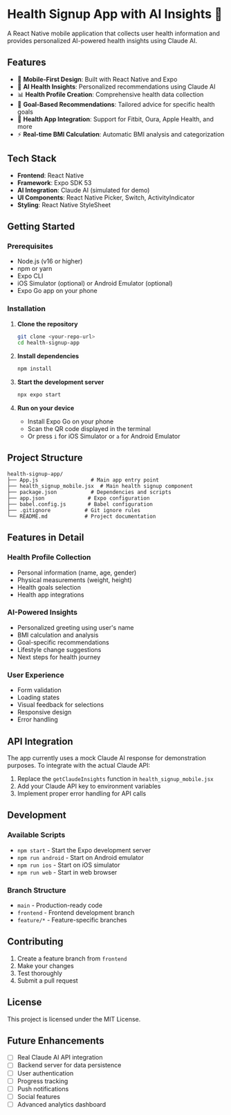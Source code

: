 # Health Signup App with AI Insights 🏥

A React Native mobile application that collects user health information and provides personalized AI-powered health insights using Claude AI.

## Features

- 📱 **Mobile-First Design**: Built with React Native and Expo
- 🤖 **AI Health Insights**: Personalized recommendations using Claude AI
- 📊 **Health Profile Creation**: Comprehensive health data collection
- 🎯 **Goal-Based Recommendations**: Tailored advice for specific health goals
- 📱 **Health App Integration**: Support for Fitbit, Oura, Apple Health, and more
- ⚡ **Real-time BMI Calculation**: Automatic BMI analysis and categorization

## Tech Stack

- **Frontend**: React Native
- **Framework**: Expo SDK 53
- **AI Integration**: Claude AI (simulated for demo)
- **UI Components**: React Native Picker, Switch, ActivityIndicator
- **Styling**: React Native StyleSheet

## Getting Started

### Prerequisites

- Node.js (v16 or higher)
- npm or yarn
- Expo CLI
- iOS Simulator (optional) or Android Emulator (optional)
- Expo Go app on your phone

### Installation

1. **Clone the repository**
   ```bash
   git clone <your-repo-url>
   cd health-signup-app
   ```

2. **Install dependencies**
   ```bash
   npm install
   ```

3. **Start the development server**
   ```bash
   npx expo start
   ```

4. **Run on your device**
   - Install Expo Go on your phone
   - Scan the QR code displayed in the terminal
   - Or press `i` for iOS Simulator or `a` for Android Emulator

## Project Structure

```
health-signup-app/
├── App.js                 # Main app entry point
├── health_signup_mobile.jsx  # Main health signup component
├── package.json           # Dependencies and scripts
├── app.json              # Expo configuration
├── babel.config.js       # Babel configuration
├── .gitignore           # Git ignore rules
└── README.md            # Project documentation
```

## Features in Detail

### Health Profile Collection
- Personal information (name, age, gender)
- Physical measurements (weight, height)
- Health goals selection
- Health app integrations

### AI-Powered Insights
- Personalized greeting using user's name
- BMI calculation and analysis
- Goal-specific recommendations
- Lifestyle change suggestions
- Next steps for health journey

### User Experience
- Form validation
- Loading states
- Visual feedback for selections
- Responsive design
- Error handling

## API Integration

The app currently uses a mock Claude AI response for demonstration purposes. To integrate with the actual Claude API:

1. Replace the `getClaudeInsights` function in `health_signup_mobile.jsx`
2. Add your Claude API key to environment variables
3. Implement proper error handling for API calls

## Development

### Available Scripts

- `npm start` - Start the Expo development server
- `npm run android` - Start on Android emulator
- `npm run ios` - Start on iOS simulator
- `npm run web` - Start in web browser

### Branch Structure

- `main` - Production-ready code
- `frontend` - Frontend development branch
- `feature/*` - Feature-specific branches

## Contributing

1. Create a feature branch from `frontend`
2. Make your changes
3. Test thoroughly
4. Submit a pull request

## License

This project is licensed under the MIT License.

## Future Enhancements

- [ ] Real Claude AI API integration
- [ ] Backend server for data persistence
- [ ] User authentication
- [ ] Progress tracking
- [ ] Push notifications
- [ ] Social features
- [ ] Advanced analytics dashboard 